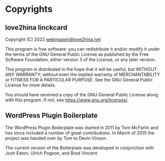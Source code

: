 # Copyrights
## love2hina linckcard
Copyright (C) 2022 webmaster@love2hina.net

This program is free software: you can redistribute it and/or modify
it under the terms of the GNU General Public License as published by
the Free Software Foundation, either version 3 of the License, or
any later version.

This program is distributed in the hope that it will be useful,
but WITHOUT ANY WARRANTY; without even the implied warranty of
MERCHANTABILITY or FITNESS FOR A PARTICULAR PURPOSE.  See the
GNU General Public License for more details.

You should have received a copy of the GNU General Public License
along with this program. If not, see <https://www.gnu.org/licenses/>.

## WordPress Plugin Boilerplate
The WordPress Plugin Boilerplate was started in 2011 by Tom McFarlin and has since included a number of great contributions. In March of 2015 the project was handed over by Tom to Devin Vinson.

The current version of the Boilerplate was developed in conjunction with Josh Eaton, Ulrich Pogson, and Brad Vincent.
